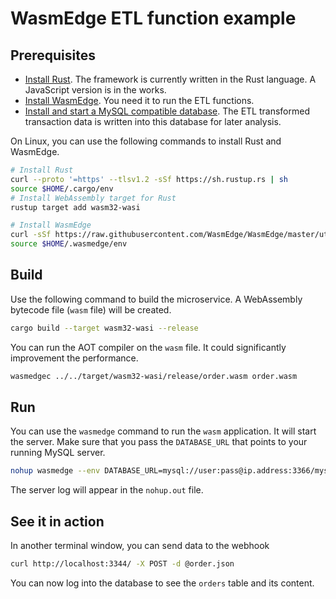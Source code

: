 # WasmEdge ETL function example

## Prerequisites

* [Install Rust](https://www.rust-lang.org/tools/install). The framework is currently written in the Rust language. A JavaScript version is in the works.
* [Install WasmEdge](https://wasmedge.org/book/en/quick_start/install.html). You need it to run the ETL functions.
* [Install and start a MySQL compatible database](https://dev.mysql.com/doc/mysql-installation-excerpt/8.0/en/). The ETL transformed transaction data is written into this database for later analysis.

On Linux, you can use the following commands to install Rust and WasmEdge.

```bash
# Install Rust
curl --proto '=https' --tlsv1.2 -sSf https://sh.rustup.rs | sh
source $HOME/.cargo/env
# Install WebAssembly target for Rust
rustup target add wasm32-wasi

# Install WasmEdge
curl -sSf https://raw.githubusercontent.com/WasmEdge/WasmEdge/master/utils/install.sh | bash -s -- -e all
source $HOME/.wasmedge/env
```

## Build

Use the following command to build the microservice. A WebAssembly bytecode file (`wasm` file) will be created.

```bash
cargo build --target wasm32-wasi --release
```

You can run the AOT compiler on the `wasm` file. It could significantly improvement the performance.

```bash
wasmedgec ../../target/wasm32-wasi/release/order.wasm order.wasm
```

## Run

You can use the `wasmedge` command to run the `wasm` application. It will start the server. Make sure that you pass the `DATABASE_URL` that points to your running MySQL server.

```bash
nohup wasmedge --env DATABASE_URL=mysql://user:pass@ip.address:3366/mysql order.wasm 2>&1 &
```

The server log will appear in the `nohup.out` file.

## See it in action

In another terminal window, you can send data to the webhook

```bash
curl http://localhost:3344/ -X POST -d @order.json
```

You can now log into the database to see the `orders` table and its content.
